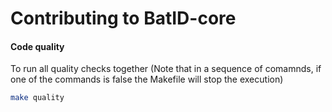 # Contributing to BatID-core

#### Code quality 
To run all quality checks together
(Note that in a sequence of comamnds, if one of the commands is false the Makefile will stop the execution)

```bash
make quality
```